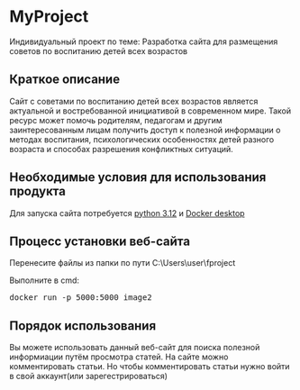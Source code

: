 # MyProject
 Индивидуальный проект по теме: Разработка сайта для размещения советов по воспитанию детей всех возрастов

<h2>Краткое описание</h2>
 Cайт с советами по воспитанию детей всех возрастов является актуальной и востребованной инициативой в современном мире. Такой ресурс может помочь родителям, педагогам и другим заинтересованным лицам получить доступ к полезной информации о методах воспитания, психологических особенностях детей разного возраста и способах разрешения конфликтных ситуаций.

 <h2>Необходимые условия для использования продукта</h2>
 Для запуска сайта потребуется <a href="https://www.python.org/downloads/">python 3.12</a> и <a href="https://www.docker.com/products/docker-desktop/">Docker desktop</a>

<h2>Процесс установки веб-сайта</h2>
Перенесите файлы из папки по пути C:\Users\user\fproject

Выполните в cmd:
<pre>docker run -p 5000:5000 image2</pre>

<h2>Порядок использования</h2>
Вы можете использовать данный веб-сайт для поиска полезной информиации путём просмотра статей.
На сайте можно комментировать статьи. Но чтобы комментировать статьи нужно войти в свой аккаунт(или зарегестрироваться)
